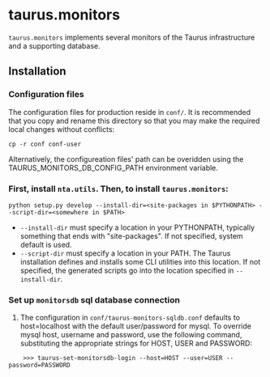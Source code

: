 # taurus.monitors

`taurus.monitors` implements several monitors of the Taurus infrastructure and
a supporting database.

## Installation

### Configuration files

The configuration files for production reside in `conf/`.  It is recommended
that you copy and rename this directory so that you may make the required
local changes without conflicts:

    cp -r conf conf-user

Alternatively, the configureation files' path can be overidden using the
TAURUS_MONITORS_DB_CONFIG_PATH environment variable.

### First, install `nta.utils`.  Then, to install `taurus.monitors`:

    python setup.py develop --install-dir=<site-packages in $PYTHONPATH> --script-dir=<somewhere in $PATH>

- `--install-dir` must specify a location in your PYTHONPATH, typically
  something that ends with "site-packages".  If not specified, system default
  is used.
- `--script-dir` must specify a location in your PATH.  The Taurus installation
  defines and installs some CLI utilities into this location.  If not
  specified, the generated scripts go into the location specified in
  `--install-dir`.

### Set up `monitorsdb` sql database connection

1. The configuration in `conf/taurus-monitors-sqldb.conf` defaults to
host=localhost with the default user/password for mysql. To override mysql
host, username and password, use the following command, substituting the
appropriate strings for HOST, USER and PASSWORD:
```
    >>> taurus-set-monitorsdb-login --host=HOST --user=USER --password=PASSWORD
```
